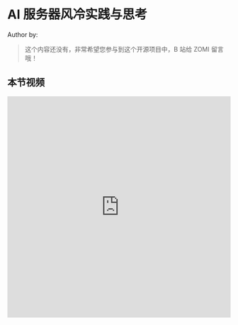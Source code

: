 <!--Copyright © ZOMI 适用于[License](https://github.com/Infrasys-AI/AIInfra)版权许可-->

# AI 服务器风冷实践与思考

Author by: 

> 这个内容还没有，非常希望您参与到这个开源项目中，B 站给 ZOMI 留言哦！

## 本节视频

<html>
<iframe src="https://player.bilibili.com/player.html?isOutside=true&aid=114990400937253&bvid=BV1mftyzZEB9&cid=31555915523&p=1&danmaku=0&t=30&autoplay=0" width="100%" height="500" scrolling="no" border="0" frameborder="no" framespacing="0" allowfullscreen="true"> </iframe>
</html>
